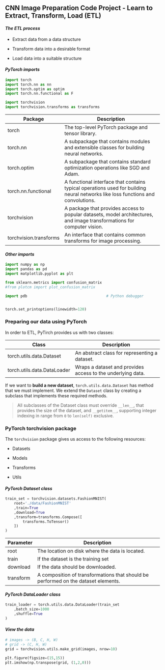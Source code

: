 ## CNN Image Preparation Code Project - Learn to Extract, Transform, Load (ETL)

#### *The ETL process*

- Extract data from a data structure

- Transform data into a desirable format

- Load data into a suitable structure

#### *PyTorch imports*

```python
import torch
import torch.nn as nn
import torch.optim as optim
import torch.nn.functional as F

import torchvision
import torchvision.transforms as transforms
```

| Package                | Description                                                                                                                     |
| ---------------------- | ------------------------------------------------------------------------------------------------------------------------------- |
| torch                  | The top-level PyTorch package and tensor library.                                                                               |
| torch.nn               | A subpackage that contains modules and extensible classes for building neural networks.                                         |
| torch.optim            | A subpackage that contains standard optimization operations like SGD and Adam.                                                  |
| torch.nn.functional    | A functional interface that contains typical operations used for building neural networks like loss functions and convolutions. |
| torchvision            | A package that provides access to popular datasets, model architectures, and image transformations for computer vision.         |
| torchvision.transforms | An interface that contains common transforms for image processing.                                                              |

#### *Other imports*

```python
import numpy as np
import pandas as pd
import matplotlib.pyplot as plt

from sklearn.metrics import confusion_matrix
#from plotcm import plot_confusion_matrix

import pdb                                    # Python debugger


torch.set_printoptions(linewidth=120)
```

### Preparing our data using PyTorch

In order to ETL, PyTirch provides us with two classes:

| Class                       | Description                                                 |
| --------------------------- | ----------------------------------------------------------- |
| torch.utils.data.Dataset    | An abstract class for representing a dataset.               |
| torch.utils.data.DataLoader | Wraps a dataset and provides access to the underlying data. |

If we want to **build a new dataset**, `torch.utils.data.Dataset` has method that we must implement. We extend the `Dataset` class by creating a subclass that implements these required methods.

> All subclasses of the Dataset class must override `__len__`, that provides the size of the dataset, and `__getitem__`, supporting integer indexing in range from `0` to `len(self)` exclusive.

### PyTorch torchvision package

The `torchvision` package gives us access to the following resources:

- Datasets

- Models

- Transforms

- Utils

#### *PyTorch Dataset class*

```python
train_set = torchvision.datasets.FashionMNIST(
    root='./data/FashionMNIST'
    ,train=True
    ,download=True
    ,transform=transforms.Compose([
        transforms.ToTensor()
    ])
)
```

| Parameter | Description                                                                        |
| --------- | ---------------------------------------------------------------------------------- |
| root      | The location on disk where the data is located.                                    |
| train     | If the dataset is the training set                                                 |
| download  | If the data should be downloaded.                                                  |
| transform | A composition of transformations that should be performed on the dataset elements. |

#### *PyTorch DataLoader class*

```python
train_loader = torch.utils.data.DataLoader(train_set
    ,batch_size=1000
    ,shuffle=True
)
```

#### *View the data*

```python
# images -> (B, C, H, W)
# grid -> (C, H, W)
grid = torchvision.utils.make_grid(images, nrow=10)

plt.figure(figsize=(15,15))
plt.imshow(np.transpose(grid, (1,2,0)))
```


